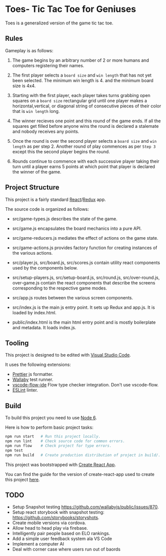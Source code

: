 # Toes- Tic Tac Toe for Geniuses

Toes is a generalized version of the game tic tac toe.

## Rules

Gameplay is as follows:

 1. The game begins by an arbitrary number of 2 or more humans and computers registering their names.

 2. The first player selects a `board size` and `win length` that has not yet been selected. The minimum win length is 4. and the minimum board size is 4x4.

 3. Starting with the first player, each player takes turns grabbing open squares on a `board size` rectangular grid until one player makes a horizontal,vertical, or diagonal string of consecutive pieces of their color that is `win length` long.

 4. The winner recieves one point and this round of the game ends. If all the squares get filled before anyone wins the round is declared a stalemate and nobody receives any points.

 5. Once the round is over the second player selects a `board size` and `win length` as per step 2. Another round of play commences as per `Step 3` except this the second player begins the round.

 6. Rounds continue to commence with each successive player taking their turn until a player earns 5 points at which point that player is declared the winner of the game.

## Project Structure

This project is a fairly standard [React](https://facebook.github.io/react/)/[Redux](http://redux.js.org) app.

The source code is organized as follows:

 - src/game-types.js describes the state of the game.
 - src/game.js encapsulates the board mechanics into a pure API.
 - src/game-reducers.js mediates the effect of actions on the game state.
 - src/game-actions.js provides factory function for creating instances of the various actions.

 - src/player.js, src/board.js, src/scores.js contain utility react components used by the components below.

 - src/setup-players.js, src/setup-board.js, src/round.js, src/over-round.js, over-game.js contain the react components that describe the screens corresponding to the respective game modes.

 - src/app.js routes between the various screen components.
 - src/index.js is the main js entry point. It sets up Redux and app.js. It is loaded by index.html.
 - public/index.html is the main html entry point and is mostly boilerplate and metadata. It loads index.js.

## Tooling

This project is designed to be edited with [Visual Studio Code](https://code.visualstudio.com/).

It uses the following extensions:
 - [Prettier](https://marketplace.visualstudio.com/items?itemName=esbenp.prettier-vscode) js formatter.
 - [Wallaby](http://dm.gl/2015/11/26/wallaby-for-visual-studio-code/) test runner.
 - [vscode-flow-ide](https://marketplace.visualstudio.com/items?itemName=gcazaciuc.vscode-flow-ide) Flow type checker integration. Don't use vscode-flow.
 - [ESLint](https://marketplace.visualstudio.com/items?itemName=dbaeumer.vscode-eslint) linter.

## Build

To build this project you need to use [Node 6](https://nodejs.org).

Here is how to perform basic project tasks:

```sh
npm run start   # Run this project locally.
npm run lint    # Check source code for common errors.
npm run flow    # Check project for type errors.
npm test
npm run build   # Create production distribution of project in build/.
```

This project was bootstrapped with [Create React App](https://github.com/facebookincubator/create-react-app).

You can find the guide for the version of create-react-app used to create this project [here](https://github.com/facebookincubator/create-react-app/blob/4d7b7544e74db1aaca22e847b233ed1f3b95b72b/packages/react-scripts/template/README.md).

## TODO

 - Setup Snapshot testing https://github.com/wallabyjs/public/issues/870.
 - Setup react storybook with snapshot testing: https://github.com/storybooks/storyshots.
 - Create mobile versions via cordova.
 - Allow head to head play via firebase.
 - Intelligently pair people based on ELO rankings.
 - Add a simple user feedback system ala VS Code
 - Implement a computer AI
 - Deal with corner case where users run out of baords
